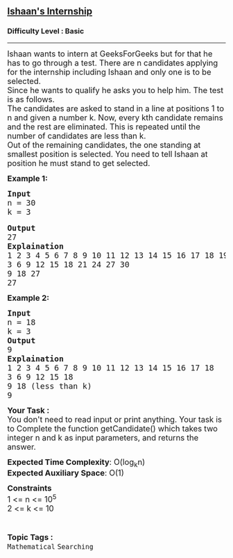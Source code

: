 <h2><a href="https://practice.geeksforgeeks.org/problems/ishaans-internship4400/1?page=1&difficulty[]=-1&category[]=Searching&sortBy=submissions">Ishaan's Internship</a></h2><h3>Difficulty Level : Basic</h3><hr><div class="problems_problem_content__Xm_eO" bis_skin_checked="1"><p><span style="font-size:18px">Ishaan wants to intern at GeeksForGeeks but for that he has to go through a test. There are n candidates applying for the internship including Ishaan and only one is to be selected.<br>
Since he wants to qualify he asks you to help him. The test is as follows.<br>
The candidates are asked to stand in a line at positions 1 to n and given a number k. Now, every kth candidate remains and the rest are eliminated. This is repeated until the number of candidates are less than k.<br>
Out of the remaining candidates, the one standing at smallest position is selected. You need to tell Ishaan at position he must stand to get selected.</span></p>

<p><span style="font-size:18px"><strong>Example 1:</strong></span></p>

<pre><span style="font-size:18px"><strong>Input </strong>
n = 30
k = 3</span>

<span style="font-size:18px"><strong>Output </strong>
27
<strong>Explaination </strong>
1 2 3 4 5 6 7 8 9 10 11 12 13 14 15 16 17 18 19 20 21 22 23 24 25 26 27 28 29 30
3 6 9 12 15 18 21 24 27 30
9 18 27
27</span></pre>

<p><span style="font-size:18px"><strong>Example 2:</strong></span></p>

<pre><span style="font-size:18px"><strong>Input </strong>
n = 18
k = 3
<strong>Output </strong> 
9
<strong>Explaination </strong>
1 2 3 4 5 6 7 8 9 10 11 12 13 14 15 16 17 18
3 6 9 12 15 18
9 18 (less than k)
9</span></pre>

<p><span style="font-size:18px"><strong>Your Task :</strong><br>
You don't need to read input or print anything. Your task is to Complete the function getCandidate()&nbsp;which takes two integer n and k as input parameters, and returns the answer.</span></p>

<p><span style="font-size:18px"><strong>Expected Time Complexity</strong>:&nbsp;O(log<sub>k</sub>n)<br>
<strong>Expected Auxiliary Space</strong>:&nbsp;O(1)</span></p>

<p><span style="font-size:18px"><strong>Constraints </strong><br>
1 &lt;= n &lt;= 10<sup>5</sup><br>
2 &lt;= k &lt;= 10</span></p>
</div><br><p><span style=font-size:18px><strong>Topic Tags : </strong><br><code>Mathematical</code>&nbsp;<code>Searching</code>&nbsp;